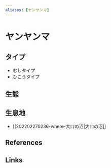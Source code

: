 ```yaml
---
aliases: [ヤンヤンマ]
---
```

# ヤンヤンマ

## タイプ

- むしタイプ
- ひこうタイプ

## 生態



## 生息地

- [[202202270236-where-大口の沼|大口の沼]]

## References



## Links


